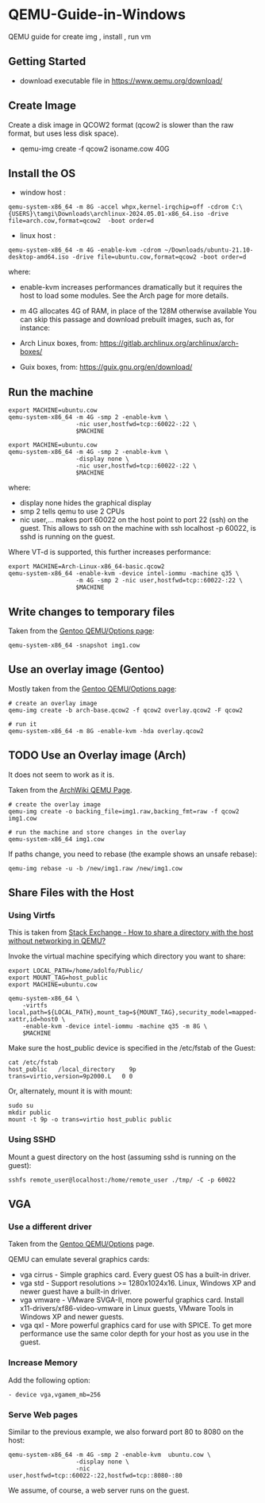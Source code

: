 # QEMU-Guide-in-Windows
QEMU guide for create img , install , run vm

## Getting Started
* download executable file in https://www.qemu.org/download/

## Create Image
Create a disk image in QCOW2 format (qcow2 is slower than the raw format, but uses less disk space). 
- qemu-img create -f qcow2 isoname.cow 40G

## Install the OS
- window host : 
```
qemu-system-x86_64 -m 8G -accel whpx,kernel-irqchip=off -cdrom C:\{USERS}\tamgi\Downloads\archlinux-2024.05.01-x86_64.iso -drive file=arch.cow,format=qcow2  -boot order=d
```
- linux host :
```
qemu-system-x86_64 -m 4G -enable-kvm -cdrom ~/Downloads/ubuntu-21.10-desktop-amd64.iso -drive file=ubuntu.cow,format=qcow2 -boot order=d
```
where:
- enable-kvm increases performances dramatically but it requires the host to load some modules. See the Arch page for more details.
- m 4G allocates 4G of RAM, in place of the 128M otherwise available
You can skip this passage and download prebuilt images, such as, for instance:

- Arch Linux boxes, from: https://gitlab.archlinux.org/archlinux/arch-boxes/
- Guix boxes, from: https://guix.gnu.org/en/download/

## Run the machine
```
export MACHINE=ubuntu.cow
qemu-system-x86_64 -m 4G -smp 2 -enable-kvm \
                   -nic user,hostfwd=tcp::60022-:22 \
                   $MACHINE
```
```
export MACHINE=ubuntu.cow
qemu-system-x86_64 -m 4G -smp 2 -enable-kvm \
                   -display none \
                   -nic user,hostfwd=tcp::60022-:22 \
                   $MACHINE
```
where:

- display none hides the graphical display
- smp 2 tells qemu to use 2 CPUs
- nic user,... makes port 60022 on the host point to port 22 (ssh) on the guest. This allows to ssh on the machine with ssh localhost -p 60022, is sshd is running on the guest.

Where VT-d is supported, this further increases performance:
```
export MACHINE=Arch-Linux-x86_64-basic.qcow2
qemu-system-x86_64 -enable-kvm -device intel-iommu -machine q35 \
                   -m 4G -smp 2 -nic user,hostfwd=tcp::60022-:22 \
                   $MACHINE
```

## Write changes to temporary files
Taken from the [Gentoo QEMU/Options page](https://wiki.gentoo.org/wiki/QEMU/Options#PCI_pass-through%20):
```
qemu-system-x86_64 -snapshot img1.cow
```

## Use an overlay image (Gentoo)
Mostly taken from the [Gentoo QEMU/Options page](https://wiki.gentoo.org/wiki/QEMU/Options#PCI_pass-through%20):
```
# create an overlay image
qemu-img create -b arch-base.qcow2 -f qcow2 overlay.qcow2 -F qcow2

# run it
qemu-system-x86_64 -m 8G -enable-kvm -hda overlay.qcow2
```

## TODO Use an Overlay image (Arch)

It does not seem to work as it is.

Taken from the [ArchWiki QEMU Page](https://wiki.archlinux.org/title/QEMU).

```
# create the overlay image
qemu-img create -o backing_file=img1.raw,backing_fmt=raw -f qcow2 img1.cow

# run the machine and store changes in the overlay
qemu-system-x86_64 img1.cow
```

If paths change, you need to rebase (the example shows an unsafe rebase):
```
qemu-img rebase -u -b /new/img1.raw /new/img1.cow
```

## Share Files with the Host
### Using Virtfs
This is taken from [Stack Exchange - How to share a directory with the host without networking in QEMU?](https://superuser.com/questions/628169/how-to-share-a-directory-with-the-host-without-networking-in-qemu)

Invoke the virtual machine specifying which directory you want to share:
```
export LOCAL_PATH=/home/adolfo/Public/
export MOUNT_TAG=host_public
export MACHINE=ubuntu.cow

qemu-system-x86_64 \
    -virtfs local,path=${LOCAL_PATH},mount_tag=${MOUNT_TAG},security_model=mapped-xattr,id=host0 \
    -enable-kvm -device intel-iommu -machine q35 -m 8G \
    $MACHINE
```

Make sure the host_public device is specified in the /etc/fstab of the Guest:
```
cat /etc/fstab
host_public   /local_directory    9p      trans=virtio,version=9p2000.L   0 0
```

Or, alternately, mount it is with mount:
```
sudo su
mkdir public
mount -t 9p -o trans=virtio host_public public
```

### Using SSHD
Mount a guest directory on the host (assuming sshd is running on the guest):
```
sshfs remote_user@localhost:/home/remote_user ./tmp/ -C -p 60022
```

## VGA
### Use a different driver

Taken from the [Gentoo QEMU/Options](https://wiki.gentoo.org/wiki/QEMU/Options#PCI_pass-through%20) page.

QEMU can emulate several graphics cards:

- vga cirrus - Simple graphics card. Every guest OS has a built-in driver.
- vga std - Support resolutions >= 1280x1024x16. Linux, Windows XP and newer guest have a built-in driver.
- vga vmware - VMware SVGA-II, more powerful graphics card. Install x11-drivers/xf86-video-vmware in Linux guests, VMware Tools in Windows XP and newer guests.
- vga qxl - More powerful graphics card for use with SPICE.
To get more performance use the same color depth for your host as you use in the guest.

### Increase Memory
Add the following option:
```
- device vga,vgamem_mb=256
```
### Serve Web pages
Similar to the previous example, we also forward port 80 to 8080 on the host:
```
qemu-system-x86_64 -m 4G -smp 2 -enable-kvm  ubuntu.cow \
                   -display none \
                   -nic user,hostfwd=tcp::60022-:22,hostfwd=tcp::8080-:80
```
We assume, of course, a web server runs on the guest.